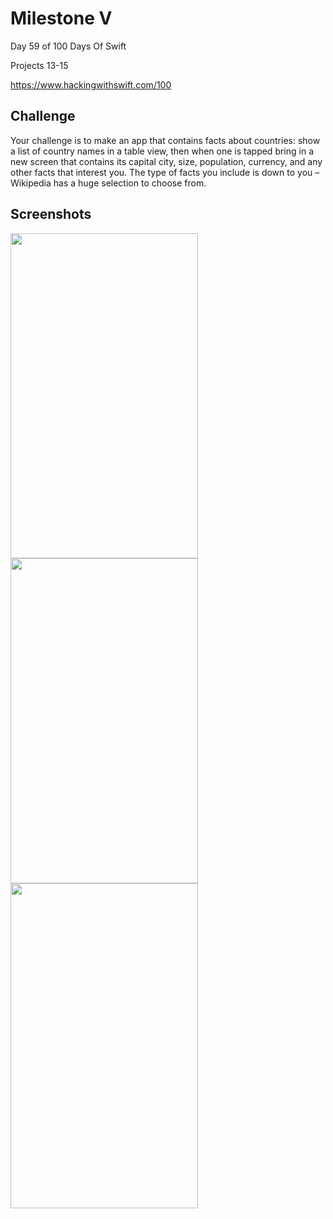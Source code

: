 # Milestone V

Day 59 of 100 Days Of Swift

Projects 13-15

https://www.hackingwithswift.com/100

## Challenge

Your challenge is to make an app that contains facts about countries: show a list of country names in a table view, then when one is tapped bring in a new screen that contains its capital city, size, population, currency, and any other facts that interest you. The type of facts you include is down to you – Wikipedia has a huge selection to choose from.

## Screenshots

<img src="https://github.com/vogtmano/Milestone-V/assets/92689831/0056cda5-d5b5-4031-b70d-0e5533b64455" width=300 height=520>

<img src="https://github.com/vogtmano/Milestone-V/assets/92689831/11021fe6-2a6a-465c-81b3-2fcf1719785b" width=300 height=520>

<img src="https://github.com/vogtmano/Milestone-V/assets/92689831/6674a81c-1341-4f48-8929-495983492e9a" width=300 height=520>
